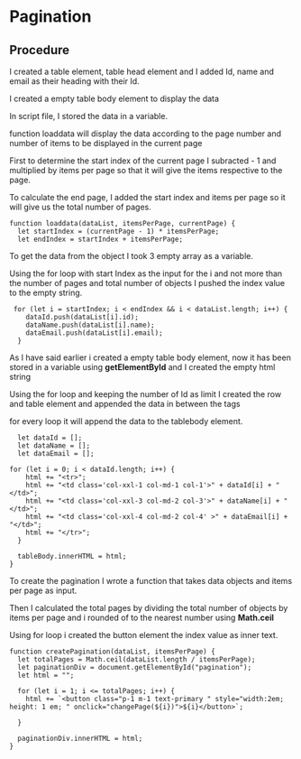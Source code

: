 # Pagination

## Procedure

I created a table element, table head element and I added Id, name and email as their heading with their Id.

I created a empty table body element to display the data

In script file, I stored the data in a variable. 

function loaddata will display the data according to the page number and number of items to be displayed in the current page

First to determine the start index of the current page I subracted - 1 and multiplied by items per page so that it will give the items respective to the page.

To calculate the end page, I added the start index and items per page so it will give us the total number of pages.
```
function loaddata(dataList, itemsPerPage, currentPage) {
  let startIndex = (currentPage - 1) * itemsPerPage;
  let endIndex = startIndex + itemsPerPage;
```

To get the data from the object I took 3 empty array as a variable.

Using the for loop with start Index as the input for the i and not more than the number of pages and total number of objects I pushed the index value to the empty string.
```
 for (let i = startIndex; i < endIndex && i < dataList.length; i++) {
    dataId.push(dataList[i].id);
    dataName.push(dataList[i].name);
    dataEmail.push(dataList[i].email);
  }
```
As I have said earlier i created a empty table body element, now it has been stored in a variable using **getElementById** and I created the empty html string

Using the for loop and keeping the number of Id as limit I created the row and table element and appended the data in between the tags

for every loop it will append the data to the tablebody element.

```
  let dataId = [];
  let dataName = [];
  let dataEmail = [];

for (let i = 0; i < dataId.length; i++) {
    html += "<tr>";
    html += "<td class='col-xxl-1 col-md-1 col-1'>" + dataId[i] + "</td>";
    html += "<td class='col-xxl-3 col-md-2 col-3'>" + dataName[i] + "</td>";
    html += "<td class='col-xxl-4 col-md-2 col-4' >" + dataEmail[i] + "</td>";
    html += "</tr>";
  }

  tableBody.innerHTML = html;
}
```
To create the pagination I wrote a function that takes data objects and items per page as input.

Then I calculated the total pages by dividing the total number of objects by items per page and i rounded of to the nearest number using **Math.ceil** 

Using for loop i created the button element the index value as inner text.

```
function createPagination(dataList, itemsPerPage) {
  let totalPages = Math.ceil(dataList.length / itemsPerPage);
  let paginationDiv = document.getElementById("pagination");
  let html = "";

  for (let i = 1; i <= totalPages; i++) {
    html += `<button class="p-1 m-1 text-primary " style="width:2em; height: 1 em; " onclick="changePage(${i})">${i}</button>`;

  }

  paginationDiv.innerHTML = html;
}

```







